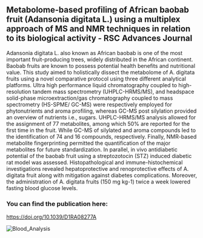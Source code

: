 ## Metabolome-based profiling of African baobab fruit (Adansonia digitata L.) using a multiplex approach of MS and NMR techniques in relation to its biological activity - RSC Advances Journal

Adansonia digitata L. also known as African baobab is one of the most important fruit-producing trees,
widely distributed in the African continent. Baobab fruits are known to possess potential health benefits
and nutritional value. This study aimed to holistically dissect the metabolome of A. digitata fruits using
a novel comparative protocol using three different analytical platforms. Ultra high performance liquid
chromatography coupled to high-resolution tandem mass spectrometry (UHPLC-HRMS/MS), and
headspace solid-phase microextraction/gas chromatography coupled to mass spectrometry (HS-SPME/
GC-MS) were respectively employed for phytonutrients and aroma profiling, whereas GC-MS post
silylation provided an overview of nutrients i.e., sugars. UHPLC-HRMS/MS analysis allowed for the
assignment of 77 metabolites, among which 50% are reported for the first time in the fruit. While GC-MS
of silylated and aroma compounds led to the identification of 74 and 16 compounds, respectively.
Finally, NMR-based metabolite fingerprinting permitted the quantification of the major metabolites for
future standardization. In parallel, in vivo antidiabetic potential of the baobab fruit using a streptozotocin
(STZ) induced diabetic rat model was assessed. Histopathological and immune-histochemical
investigations revealed hepatoprotective and renoprotective effects of A. digitata fruit along with
mitigation against diabetes complications. Moreover, the administration of A. digitata fruits (150 mg kg-1)
twice a week lowered fasting blood glucose levels.

### You can find the publication here:
https://doi.org/10.1039/D1RA08277A


![Blood_Analysis](https://github.com/user-attachments/assets/b14fceff-add3-4b54-bb48-686a7295f20e)
